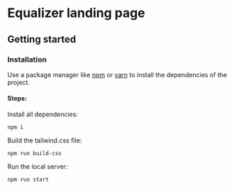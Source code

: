 # Equalizer landing page

## Getting started
### Installation

Use a package manager like [npm](https://www.npmjs.com/) or [yarn](https://yarnpkg.com/) to install the dependencies of the project.

#### Steps:

Install all dependencies:
```
npm i
```
Build the tailwind.css file:
```
npm run build-css
```
Run the local server:
```
npm run start
```

#

